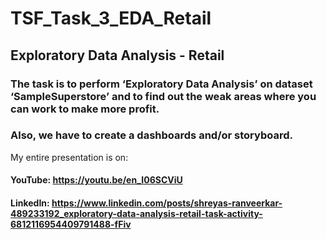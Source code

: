 # TSF_Task_3_EDA_Retail
## Exploratory Data Analysis - Retail
### The task is to perform ‘Exploratory Data Analysis’ on dataset ‘SampleSuperstore’ and to find out the weak areas where you can work to make more profit.
### Also, we have to create a  dashboards and/or storyboard.
My entire presentation is on:
####    YouTube: https://youtu.be/en_I06SCViU
####    LinkedIn:  https://www.linkedin.com/posts/shreyas-ranveerkar-489233192_exploratory-data-analysis-retail-task-activity-6812116954409791488-fFiv
